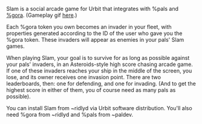Slam is a social arcade game for Urbit that integrates with %pals and [%gora](https://github.com/hanfel-dovned/gora). (Gameplay gif [here](https://x.com/hanfel_dovned/status/1729588187352191369).)

Each %gora token you own becomes an invader in your fleet, with properties generated according to the ID of the user who gave you the %gora token. These invaders will appear as enemies in your pals' Slam games.

When playing Slam, your goal is to survive for as long as possible against your pals' invaders, in an Asteroids-style high score chasing arcade game. If one of these invaders reaches your ship in the middle of the screen, you lose, and its owner receives one invasion point. There are two leaderboards, then: one for defending, and one for invading. (And to get the highest score in either of them, you of course need as many pals as possible).

You can install Slam from ~ridlyd via Urbit software distribution. You'll also need %gora from ~ridlyd and %pals from ~paldev.

